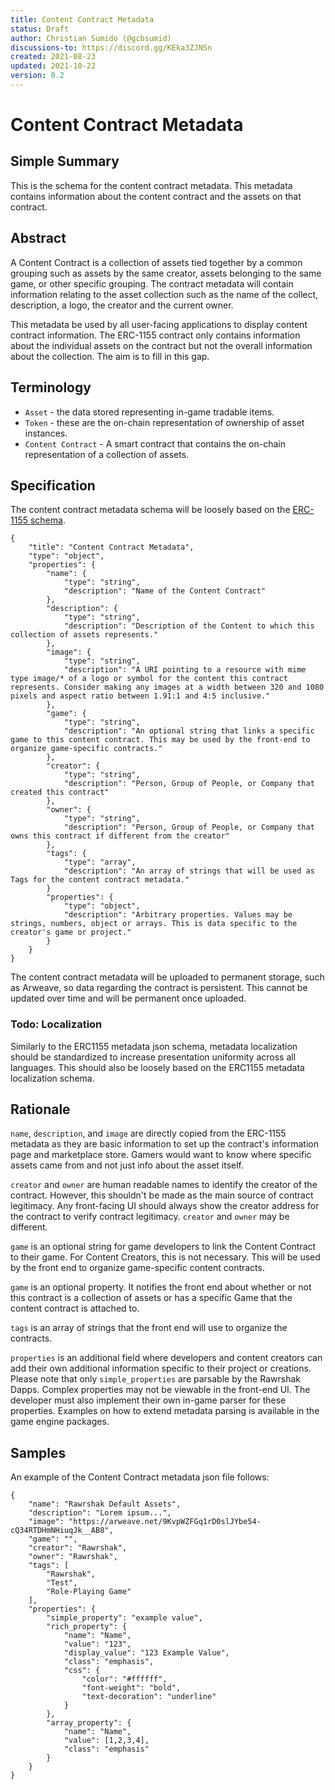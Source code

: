 ```yaml
---
title: Content Contract Metadata
status: Draft
author: Christian Sumido (@gcbsumid)
discussions-to: https://discord.gg/KEka3ZJNSn
created: 2021-08-23
updated: 2021-10-22
version: 0.2
---
```


# Content Contract Metadata

## Simple Summary

This is the schema for the content contract metadata. This metadata contains information about the content contract and the assets on that contract. 

## Abstract

A Content Contract is a collection of assets tied together by a common grouping such as assets by the same creator, assets belonging to the same game, or other specific grouping. The contract metadata will contain information relating to the asset collection such as the name of the collect, description, a logo, the creator and the current owner. 

This metadata be used by all user-facing applications to display content contract information. The ERC-1155 contract only contains information about the individual assets on the contract but not the overall information about the collection. The aim is to fill in this gap.

## Terminology

* `Asset` - the data stored representing in-game tradable items. 
* `Token` - these are the on-chain representation of ownership of asset instances.
* `Content Contract` - A smart contract that contains the on-chain representation of a collection of assets.

## Specification 

The content contract metadata schema will be loosely based on the [ERC-1155 schema](https://github.com/ethereum/EIPs/blob/master/EIPS/eip-1155.md#erc-1155-metadata-uri-json-schema).

```
{
    "title": "Content Contract Metadata",
    "type": "object",
    "properties": {
        "name": {
            "type": "string",
            "description": "Name of the Content Contract"
        },
        "description": {
            "type": "string",
            "description": "Description of the Content to which this collection of assets represents."
        },
        "image": {
            "type": "string",
            "description": "A URI pointing to a resource with mime type image/* of a logo or symbol for the content this contract represents. Consider making any images at a width between 320 and 1080 pixels and aspect ratio between 1.91:1 and 4:5 inclusive."
        },
        "game": {
            "type": "string",
            "description": "An optional string that links a specific game to this content contract. This may be used by the front-end to organize game-specific contracts."
        },
        "creator": {
            "type": "string",
            "description": "Person, Group of People, or Company that created this contract"
        },
        "owner": {
            "type": "string",
            "description": "Person, Group of People, or Company that owns this contract if different from the creator"
        },
        "tags": {
            "type": "array",
            "description": "An array of strings that will be used as Tags for the content contract metadata."
        }
        "properties": {
            "type": "object",
            "description": "Arbitrary properties. Values may be strings, numbers, object or arrays. This is data specific to the creator's game or project."
        }
    }
}
```

The content contract metadata will be uploaded to permanent storage, such as Arweave, so data regarding the contract is persistent. This cannot be updated over time and will be permanent once uploaded. 

### Todo: Localization
Similarly to the ERC1155 metadata json schema, metadata localization should be standardized to increase presentation uniformity across all languages. This should also be loosely based on the ERC1155 metadata localization schema. 

## Rationale

`name`, `description`, and `image` are directly copied from the ERC-1155 metadata as they are basic information to set up the contract's information page and marketplace store. Gamers would want to know where specific assets came from and not just info about the asset itself.

`creator` and `owner` are human readable names to identify the creator of the contract. However, this shouldn't be made as the main source of contract legitimacy. Any front-facing UI should always show the creator address for the contract to verify contract legitimacy. `creator` and `owner` may be different.

`game` is an optional string for game developers to link the Content Contract to their game. For Content Creators, this is not necessary. This will be used by the front end to organize game-specific content contracts.

`game` is an optional property. It notifies the front end about whether or not this contract is a collection of assets or has a specific Game that the content contract is attached to.

`tags` is an array of strings that the front end will use to organize the contracts.

`properties` is an additional field where developers and content creators can add their own additional information specific to their project or creations. Please note that only `simple_properties` are parsable by the Rawrshak Dapps. Complex properties may not be viewable in the front-end UI. The developer must also implement their own in-game parser for these properties. Examples on how to extend metadata parsing is available in the game engine packages.

## Samples

An example of the Content Contract metadata json file follows:

```
{
    "name": "Rawrshak Default Assets",
    "description": "Lorem ipsum...",
    "image": "https://arweave.net/9KvpWZFGq1rD0slJYbe54-cQ34RTDHmNHiuqJk__AB8",
    "game": "",
    "creator": "Rawrshak",
    "owner": "Rawrshak",
    "tags": [
        "Rawrshak",
        "Test",
        "Role-Playing Game"
    ],
    "properties": {
        "simple_property": "example value",
        "rich_property": {
            "name": "Name",
            "value": "123",
            "display_value": "123 Example Value",
            "class": "emphasis",
            "css": {
                "color": "#ffffff",
                "font-weight": "bold",
                "text-decoration": "underline"
            }
        },
        "array_property": {
            "name": "Name",
            "value": [1,2,3,4],
            "class": "emphasis"
        }
    }
}
```